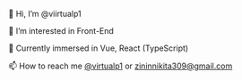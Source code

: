 👋 Hi, I’m @viirtualp1

👀 I’m interested in Front-End

🌱 Currently immersed in Vue, React (TypeScript)

📫 How to reach me [@virtualp1](http://t.me/virtualp1) or zininnikita309@gmail.com
